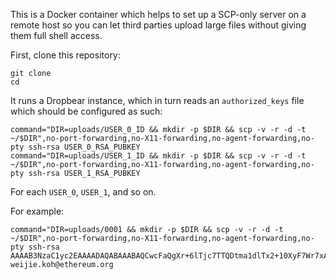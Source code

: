 This is a Docker container which helps to set up a SCP-only server on a remote
host so you can let third parties upload large files without giving them full
shell access.

First, clone this repository:

```
git clone
cd 
```

It runs a Dropbear instance, which in turn reads an `authorized_keys` file
which should be configured as such:

```
command="DIR=uploads/USER_0_ID && mkdir -p $DIR && scp -v -r -d -t ~/$DIR",no-port-forwarding,no-X11-forwarding,no-agent-forwarding,no-pty ssh-rsa USER_0_RSA_PUBKEY
command="DIR=uploads/USER_1_ID && mkdir -p $DIR && scp -v -r -d -t ~/$DIR",no-port-forwarding,no-X11-forwarding,no-agent-forwarding,no-pty ssh-rsa USER_1_RSA_PUBKEY
```

For each `USER_0`, `USER_1`, and so on.

For example:

```
command="DIR=uploads/0001 && mkdir -p $DIR && scp -v -r -d -t ~/$DIR",no-port-forwarding,no-X11-forwarding,no-agent-forwarding,no-pty ssh-rsa AAAAB3NzaC1yc2EAAAADAQABAAABAQCwcFaQgXr+6lTjc7TTQDtma1dlTx2+10XyF7Wr7xAEMOwfzRnm6QM35+ZUPaVFjS9e/IH9QUTWtDg8pJI9T8ynatmDngiU+iwvLRfHrKkInBapM7ykLfpeFjohwfRNaISxCF5xi/fivhtG4QI6C64WCepcj0CD2E++Uq/IwHzmtbpOeNLp6Kf+FSwAeZOsKt3aeNtRQb12nLVTnlmfOAIC3fz9GP35BEy053dZBRJ7wqvE/rajo3nE5u/yJUQf7saaOSDm+9sHcK4ZNSB5+2C9CyF4yXUOQZIyJ2rTpyHjmdA2aYQ0cRWUOSig9oi+6SaBjBGZ4fSjUIID8CzLxpWb weijie.koh@ethereum.org
```
